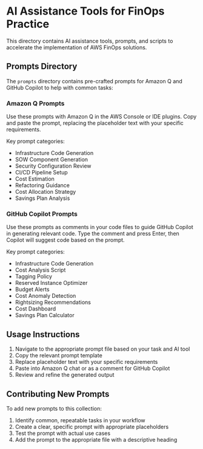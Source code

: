 # AI Assistance Tools for FinOps Practice

This directory contains AI assistance tools, prompts, and scripts to accelerate the implementation of AWS FinOps solutions.

## Prompts Directory

The `prompts` directory contains pre-crafted prompts for Amazon Q and GitHub Copilot to help with common tasks:

### Amazon Q Prompts

Use these prompts with Amazon Q in the AWS Console or IDE plugins. Copy and paste the prompt, replacing the placeholder text with your specific requirements.

Key prompt categories:
- Infrastructure Code Generation
- SOW Component Generation
- Security Configuration Review
- CI/CD Pipeline Setup
- Cost Estimation
- Refactoring Guidance
- Cost Allocation Strategy
- Savings Plan Analysis

### GitHub Copilot Prompts

Use these prompts as comments in your code files to guide GitHub Copilot in generating relevant code. Type the comment and press Enter, then Copilot will suggest code based on the prompt.

Key prompt categories:
- Infrastructure Code Generation
- Cost Analysis Script
- Tagging Policy
- Reserved Instance Optimizer
- Budget Alerts
- Cost Anomaly Detection
- Rightsizing Recommendations
- Cost Dashboard
- Savings Plan Calculator

## Usage Instructions

1. Navigate to the appropriate prompt file based on your task and AI tool
2. Copy the relevant prompt template
3. Replace placeholder text with your specific requirements
4. Paste into Amazon Q chat or as a comment for GitHub Copilot
5. Review and refine the generated output

## Contributing New Prompts

To add new prompts to this collection:
1. Identify common, repeatable tasks in your workflow
2. Create a clear, specific prompt with appropriate placeholders
3. Test the prompt with actual use cases
4. Add the prompt to the appropriate file with a descriptive heading